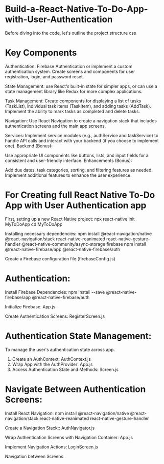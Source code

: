 # Build-a-React-Native-To-Do-App-with-User-Authentication

Before diving into the code, let's outline the project structure
css
# Key Components
Authentication:
Firebase Authentication or implement a custom authentication system.
Create screens and components for user registration, login, and password reset.

State Management:
use React's built-in state for simpler apps, or can use a state management library like Redux for more complex applications.

Task Management:
Create components for displaying a list of tasks (TaskList), individual task items (TaskItem), and adding tasks (AddTask).
Implement the ability to mark tasks as completed and delete tasks.

Navigation:
Use React Navigation to create a navigation stack that includes authentication screens and the main app screens.

Services:
Implement service modules (e.g., authService and taskService) to handle API calls and interact with your backend (if you choose to implement one).
Backend (Bonus):

Use appropriate UI components like buttons, lists, and input fields for a consistent and user-friendly interface.
Enhancements (Bonus):

Add due dates, task categories, sorting, and filtering features as needed.
Implement additional features to enhance the user experience.

# For Creating full React Native To-Do App with User Authentication app

First, setting up a new React Native project:
npx react-native init MyToDoApp
cd MyToDoApp

Installing necessary dependencies:
npm install @react-navigation/native @react-navigation/stack react-native-reanimated react-native-gesture-handler @react-native-community/async-storage firebase
npm install @react-native-firebase/app @react-native-firebase/auth

Create a Firebase configuration file (firebaseConfig.js)

# Authentication: 

Install Firebase Dependencies:
npm install --save @react-native-firebase/app @react-native-firebase/auth

Initialize Firebase:
App.js

Create Authentication Screens:
RegisterScreen.js

# Authentication State Management:
To manage the user's authentication state across app.
1. Create an AuthContext:
   AuthContext.js
2. Wrap App with the AuthProvider:
   App.js
3. Access Authentication State and Methods:
   Screen.js

# Navigate Between Authentication Screens:
Install React Navigation:
npm install @react-navigation/native @react-navigation/stack react-native-reanimated react-native-gesture-handler

Create a Navigation Stack::
AuthNavigator.js

Wrap Authentication Screens with Navigation Container:
App.js

Implement Navigation Actions:
LoginScreen.js

Navigation between Screens:











